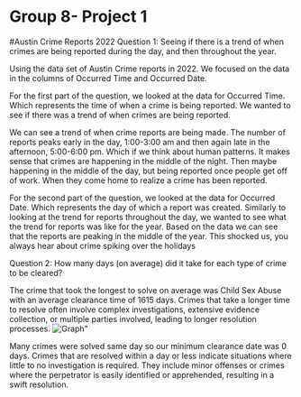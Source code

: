 # Group 8- Project 1
#Austin Crime Reports 2022
Question 1: Seeing if there is a trend of when crimes are being reported during the day, and then throughout the year.

Using the data set of Austin Crime reports in 2022. We focused on the data in the columns of Occurred Time and Occurred Date.

For the first part of the question, we looked at the data for Occurred Time. Which represents the time of when a crime is being reported. We wanted to see if there was a trend of when crimes are being reported. 

We can see a trend of when crime reports are being made. The number of reports peaks early in the day, 1:00-3:00 am and then again late in the afternoon, 5:00-6:00 pm. 
Which if we think about human patterns. It makes sense that crimes are happening in the middle of the night. Then maybe happening in the middle of the day, but being reported once people get off of work. When they come home to realize a crime has been reported. 

For the second part of the question, we looked at the data for Occurred Date. Which represents the day of which a report was created. Similarly to looking at the trend for reports throughout the day, we wanted to see what the trend for reports was like for the year. 
Based on the data we can see that the reports are peaking in the middle of the year. This shocked us, you always hear about crime spiking over the holidays

Question 2: How many days (on average) did it take for each type of crime to be cleared?

The crime that took the longest to solve on average was Child Sex Abuse with an average clearance time of 1615 days. Crimes that take a longer time to resolve often involve complex investigations, extensive evidence collection, or multiple parties involved, leading to longer resolution processes.
<img src="https://path/to/your/image.png" alt="Graph">"

Many crimes were solved same day so our minimum clearance date was 0 days. Crimes that are resolved within a day or less indicate situations where little to no investigation is required. They include minor offenses or crimes where the perpetrator is easily identified or apprehended, resulting in a swift resolution.
